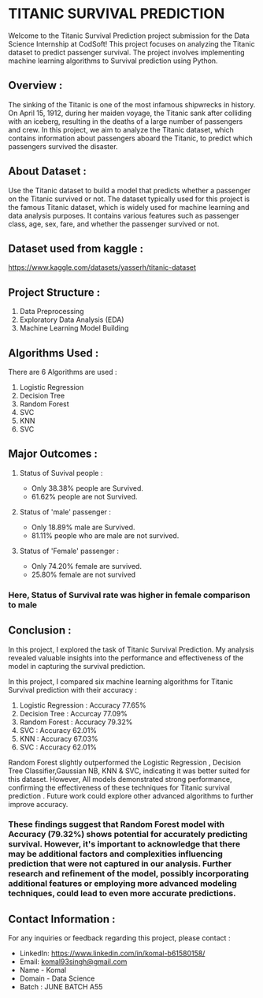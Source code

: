 # TITANIC SURVIVAL PREDICTION
Welcome to the Titanic Survival Prediction project submission for the Data Science Internship at CodSoft! This project focuses on analyzing the Titanic dataset to predict passenger survival. The project involves implementing machine learning algorithms to Survival prediction using Python.

## Overview :
The sinking of the Titanic is one of the most infamous shipwrecks in history. On April 15, 1912, during her maiden voyage, the Titanic sank after colliding with an iceberg, resulting in the deaths of a large number of passengers and crew. In this project, we aim to analyze the Titanic dataset, which contains information about passengers aboard the Titanic, to predict which passengers survived the disaster.

## About Dataset :
Use the Titanic dataset to build a model that predicts whether a passenger on the Titanic survived or not.
The dataset typically used for this project is the famous Titanic dataset, which is widely used for machine learning and data analysis purposes. It contains various features such as passenger class, age, sex, fare, and whether the passenger survived or not.

## Dataset used from kaggle :
https://www.kaggle.com/datasets/yasserh/titanic-dataset

## Project Structure :
1. Data Preprocessing
2. Exploratory Data Analysis (EDA)
3. Machine Learning Model Building
   
## Algorithms Used :
There are 6 Algorithms are used :
1. Logistic Regression 
2. Decision Tree 
3. Random Forest 
4. SVC 
5. KNN 
6. SVC

## Major Outcomes :
1. Status of Suvival people :
    - Only 38.38% people are Survived.
    - 61.62% people are not Survived.
    
2. Status of 'male' passenger :
    - Only 18.89% male are Survived.
    - 81.11% people who are male are not survived.        

3. Status of 'Female' passenger :
    - Only 74.20% female are survived.
    - 25.80% female are not survived
      
### Here, Status of Survival rate was higher in female comparison to male

## Conclusion :
In this project, I explored the task of Titanic Survival Prediction. My analysis revealed valuable insights into the performance and effectiveness of the model in capturing the survival prediction.

In this project, I compared six machine learning algorithms for Titanic Survival prediction with their accuracy :
1. Logistic Regression : Accuracy 77.65%
2. Decision Tree : Accurcay 77.09%
3. Random Forest : Accuracy 79.32%
4. SVC : Accuracy 62.01%
5. KNN : Accuracy 67.03%
6. SVC : Accuracy 62.01%
   
Random Forest slightly outperformed the Logistic Regression , Decision Tree Classifier,Gaussian NB, KNN & SVC, indicating it was better suited for this dataset. However, All models demonstrated strong performance, confirming the effectiveness of these techniques for Titanic survival prediction . Future work could explore other advanced algorithms to further improve accuracy.

### These findings suggest that Random Forest model with Accuracy (79.32%) shows potential for accurately predicting survival. However, it's important to acknowledge that there may be additional factors and complexities influencing prediction that were not captured in our analysis. Further research and refinement of the model, possibly incorporating additional features or employing more advanced modeling techniques, could lead to even more accurate predictions.

## Contact Information :
For any inquiries or feedback regarding this project, please contact :

- LinkedIn: https://www.linkedin.com/in/komal-b61580158/
- Email: komal93singh@gmail.com
- Name - Komal
- Domain - Data Science
- Batch : JUNE BATCH A55
